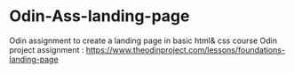 # Odin-Ass-landing-page
Odin assignment to create a landing page in basic html&amp; css course
 Odin project assignment : https://www.theodinproject.com/lessons/foundations-landing-page